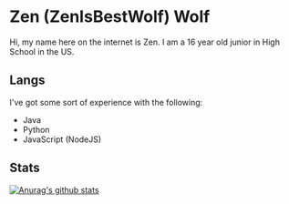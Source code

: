 # Zen (ZenIsBestWolf) Wolf

Hi, my name here on the internet is Zen. I am a 16 year old junior in High School in the US.

## Langs

I've got some sort of experience with the following:

- Java
- Python
- JavaScript (NodeJS)

## Stats

[![Anurag's github stats](https://github-readme-stats.vercel.app/api?username=zenisbestwolf)](https://github.com/anuraghazra/github-readme-stats)
